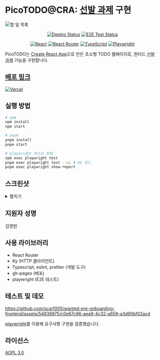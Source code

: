 # PicoTODO@CRA: [선발 과제][과제] 구현

![할 일 목록][할-일-목록]

<div align="center">

<!-- [![Github Pages][pages-shield]][배포-pages] -->
<!-- https://img.shields.io/badge/vercel-%23000000.svg?style=for-the-badge&logo=vercel&logoColor=white -->

[![Deploy Status](https://img.shields.io/github/deployments/scarf005/wanted-pre-onboarding-frontend/production?label=deploy&logo=vercel&logoColor=white&style=for-the-badge)][배포-vercel]
[![E2E Test Status](https://img.shields.io/github/actions/workflow/status/scarf005/wanted-pre-onboarding-frontend/playwright.yml?label=E2E&style=for-the-badge)](https://github.com/scarf005/wanted-pre-onboarding-frontend/actions/workflows/playwright.yml)

[![React](https://img.shields.io/badge/react-%2320232a.svg?style=for-the-badge&logo=react&logoColor=%2361DAFB)][CRA]
[![React Router](https://img.shields.io/badge/react%20router-%23CA4245.svg?style=for-the-badge&logo=react-router&logoColor=white)](https://reactrouter.com/)
[![TypeScript](https://img.shields.io/badge/typescript-%23007ACC.svg?style=for-the-badge&logo=typescript&logoColor=white)](https://typescriptlang.org/)
[![Playwright](https://img.shields.io/badge/playwright-%23F24E1E.svg?style=for-the-badge&logo=playwright&logoColor=white)](https://playwright.dev/)

</div>

PicoTODO는 [Create React App][CRA]으로 만든 초소형 TODO 웹페이지로, 원티드 [선발 과제][과제] 기능을 구현합니다.

## [배포 링크][배포-vercel]

[![Vercel][vercel-shield]][배포-vercel]
<!-- [![Github Pages][pages-shield]][배포-pages] -->

## 실행 방법

```sh
# npm
npm install
npm start

# pnpm
pnpm install
pnpm start

# playwright 테스트 방법
npm exec playwright test
pnpm exec playwright test --ui # UI 모드
pnpm exec playwright show-report
```

## 스크린샷

<details><summary>펼치기</summary>

### 회원가입

![회원가입][회원가입]

### 로그인

![로그인][로그인]

### 할 일 목록

![할 일 목록][할-일-목록]

</details>

## 지원자 성명

김영현

## 사용 라이브러리

- React Router
- Ky (HTTP 클라이언트)
- Typescript, eslint, prettier (개발 도구)
- gh-pages (배포)
- playwright (E2E 테스트)

## 테스트 및 데모

https://github.com/scarf005/wanted-pre-onboarding-frontend/assets/54838975/c0e67c96-aea9-4c32-a659-a3d90bf02acd

[playwright](https://playwright.dev)를 이용해 요구사항 구현을 검증했습니다.

## 라이선스

[AGPL 3.0](./LICENSE)


[pages-shield]: https://img.shields.io/badge/github%20pages-121013?style=for-the-badge&logo=github&logoColor=white
[vercel-shield]: https://img.shields.io/badge/vercel-%23000000.svg?style=for-the-badge&logo=vercel&logoColor=white

[CRA]: https://github.com/facebook/create-react-app
[과제]: https://github.com/walking-sunset/selection-task
[배포-vercel]: https://scarf005-wanted-pre-onboarding-frontend.vercel.app
[배포-pages]: https://scarf005.github.io/wanted-pre-onboarding-frontend/
[회원가입]: https://github.com/scarf005/wanted-pre-onboarding-frontend/assets/54838975/91454c60-bb3e-4863-bc7f-7f2d93404a3c
[로그인]: https://github.com/scarf005/wanted-pre-onboarding-frontend/assets/54838975/2a165e93-c299-4298-bb2e-a6385dd9cb0e
[할-일-목록]: https://github.com/scarf005/wanted-pre-onboarding-frontend/assets/54838975/c8827760-723a-4bac-987a-accbd561f74d
